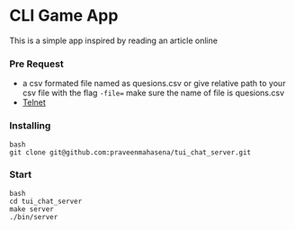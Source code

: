 # CLI Game App

This is a simple app inspired by reading an article online

### Pre Request
- a csv formated file named as quesions.csv or give relative path to your csv file with the flag `-file=` make sure the name of file is quesions.csv
- [Telnet](https://www.telnet.org/htm/faq.htm)

### Installing

```
bash
git clone git@github.com:praveenmahasena/tui_chat_server.git
```

### Start
```
bash
cd tui_chat_server
make server
./bin/server
```


